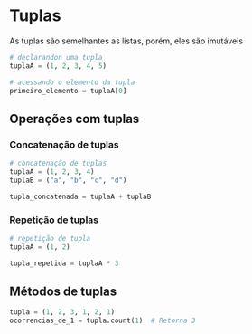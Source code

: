 # Tuplas

As tuplas são semelhantes as listas, porém, eles são imutáveis

```py
# declarandon uma tupla
tuplaA = (1, 2, 3, 4, 5)

# acessando o elemento da tupla
primeiro_elemento = tuplaA[0]
```

## Operações com tuplas

### Concatenação de tuplas

```py
# concatenação de tuplas
tuplaA = (1, 2, 3, 4)
tuplaB = ("a", "b", "c", "d")

tupla_concatenada = tuplaA + tuplaB
```

### Repetição de tuplas

```py
# repetição de tupla
tuplaA = (1, 2)

tupla_repetida = tuplaA * 3
```

## Métodos de tuplas

```py
tupla = (1, 2, 3, 1, 2, 1)
ocorrencias_de_1 = tupla.count(1)  # Retorna 3
```

